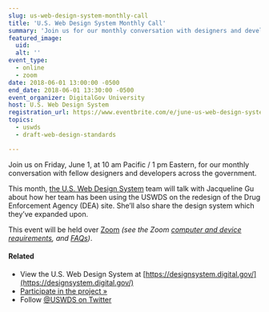 ```yaml
---
slug: us-web-design-system-monthly-call
title: 'U.S. Web Design System Monthly Call'
summary: 'Join us for our monthly conversation with designers and developers across the government.'
featured_image:
  uid:
  alt: ''
event_type:
  - online
  - zoom
date: 2018-06-01 13:00:00 -0500
end_date: 2018-06-01 13:30:00 -0500
event_organizer: DigitalGov University
host: U.S. Web Design System
registration_url: https://www.eventbrite.com/e/june-us-web-design-system-call-tickets-45947977638
topics:
  - uswds
  - draft-web-design-standards

---
```


Join us on Friday, June 1, at 10 am Pacific / 1 pm Eastern, for our monthly conversation with fellow designers and developers across the government.

This month, [the U.S. Web Design System](https://designsystem.digital.gov/) team will talk with Jacqueline Gu about how her team has been using the USWDS on the redesign of the Drug Enforcement Agency (DEA) site. She’ll also share the  design system which they’ve expanded upon.

This event will be held over [Zoom](https://www.zoom.us/)
_(see the Zoom [computer and device requirements](https://support.zoom.us/hc/en-us/articles/201362023-System-Requirements-for-PC-Mac-and-Linux), and [FAQs](https://support.zoom.us/hc/en-us/sections/200277708-Frequently-Asked-Questions))_.

#### Related
- View the U.S. Web Design System at [https://designsystem.digital.gov/](https://designsystem.digital.gov/)
- [Participate in the project »](https://github.com/uswds/uswds)
- Follow [@USWDS on Twitter](https://twitter.com/uswds)
